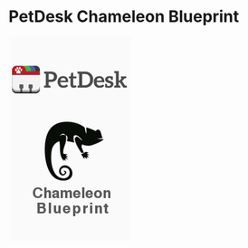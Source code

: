 # PetDesk Chameleon Blueprint
![Plate cover](https://raw.githubusercontent.com/PetDesk/chameleon-template-3.0/master/shield.png)
